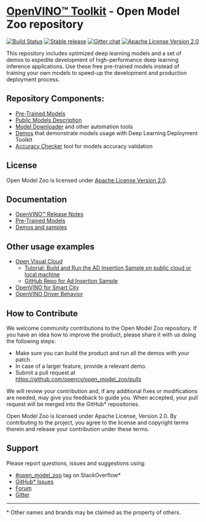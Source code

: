 # [OpenVINO™ Toolkit](https://01.org/openvinotoolkit) - Open Model Zoo repository
[![Build Status](http://134.191.240.124/buildStatus/icon?job=omz/2018/trigger)](http://134.191.240.124/job/omz/job/2018/job/trigger/)
[![Stable release](https://img.shields.io/badge/version-2019_R3.1-green.svg)](https://github.com/opencv/open_model_zoo/releases/tag/2019_R3.1)
[![Gitter chat](https://badges.gitter.im/gitterHQ/gitter.png)](https://gitter.im/open_model_zoo/community)
[![Apache License Version 2.0](https://img.shields.io/badge/license-Apache_2.0-green.svg)](LICENSE)

This repository includes optimized deep learning models and a set of demos to expedite development of high-performance deep learning inference applications. Use these free pre-trained models instead of training your own models to speed-up the development and production deployment process.

## Repository Components:
* [Pre-Trained Models](models/intel/index.md)
* [Public Models Description](models/public/index.md)
* [Model Downloader](tools/downloader/README.md) and other automation tools
* [Demos](demos/README.md) that demonstrate models usage with Deep Learning Deployment Toolkit
* [Accuracy Checker](tools/accuracy_checker/README.md) tool for models accuracy validation

## License
Open Model Zoo is licensed under [Apache License Version 2.0](LICENSE).

## Documentation
* [OpenVINO™ Release Notes](https://software.intel.com/en-us/articles/OpenVINO-RelNotes)
* [Pre-Trained Models](https://software.intel.com/en-us/openvino-toolkit/documentation/pretrained-models)
* [Demos and samples](https://software.intel.com/en-us/articles/OpenVINO-IE-Samples)

## Other usage examples
* [Open Visual Cloud](https://01.org/openvisualcloud)
  * [Tutorial: Build and Run the AD Insertion Sample on public cloud or local machine](https://01.org/openvisualcloud/documents/tutorial-build-and-run-ad-insertion-sample-public-cloud-or-local-machine)
  * [GitHub Repo for Ad Insertion Sample](https://github.com/OpenVisualCloud/Ad-Insertion-Sample)
* [OpenVINO for Smart City](https://github.com/incluit/OpenVino-For-SmartCity)
* [OpenVINO Driver Behavior](https://github.com/incluit/OpenVino-Driver-Behaviour)

## How to Contribute
We welcome community contributions to the Open Model Zoo repository. If you have an idea how to improve the product, please share it with us doing the following steps:
* Make sure you can build the product and run all the demos with your patch.
* In case of a larger feature, provide a relevant demo.
* Submit a pull request at https://github.com/opencv/open_model_zoo/pulls

We will review your contribution and, if any additional fixes or modifications are needed, may give you feedback to guide you. When accepted, your pull request will be merged into the GitHub* repositories.

Open Model Zoo is licensed under Apache License, Version 2.0. By contributing to the project, you agree to the license and copyright terms therein and release your contribution under these terms.

## Support
Please report questions, issues and suggestions using:
* [\#open_model_zoo](https://stackoverflow.com/search?q=%23open_model_zoo) tag on StackOverflow*
* [GitHub* Issues](https://github.com/opencv/open_model_zoo/issues)
* [Forum](https://software.intel.com/en-us/forums/computer-vision)
* [Gitter](https://gitter.im/open_model_zoo/community)

---
\* Other names and brands may be claimed as the property of others.
